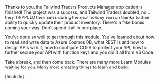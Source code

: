 Thanks to you, the Tailwind Traders Products Manager application is finished! The project was a success, and Tailwind Traders doubled, no... they TRIPPLED their sales during the next holiday season thanks to their ability to quickly update their product inventory. There's a fake bonus coming your way. Don't spend it all in one place.

You've done so well to get through this module. You've learned about how to read and write data to Azure Cosmos DB, what REST is and how to design APIs with it, how to configure CORS to protect your API, how to further secure your API with function keys and you did it all from VS Code.

Take a break, and then come back. There are many more Learn Modules waiting for you. Many more amazing things to learn and build.

<!-- > Most modules should use the following include -->

[!include[](../../../includes/azure-sandbox-cleanup.md)]

<!-- *Optional* for this unit is a a section called "Learn More", with a bulleted list of appropriate external links -->
